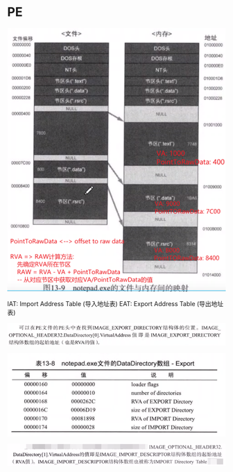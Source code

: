 # PE

![](images_attachments/547945621236536.png)


IAT: Import Address Table (导入地址表)
EAT:  Export Address Table (导出地址表)

![](images_attachments/247140222256702.png)

![](images_attachments/306050222249371.png)

![](images_attachments/353760622245926.png)
